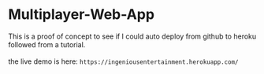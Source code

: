 # Multiplayer-Web-App
This is a proof of concept to see if I could auto deploy from github to heroku followed from a tutorial.<br/><br/>
the live demo is here:
`https://ingeniousentertainment.herokuapp.com/`
